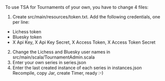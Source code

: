 To use TSA for Tournaments of your own, you have to change 4 files:
1. Create src/main/resources/token.txt. Add the following credentials, one per line:
  - Lichess token
  - Bluesky token
  - X Api Key, X Api Key Secret, X Access Token, X Access Token Secret
2. Change the Lichess and Bluesky user names in src/main/scala/TournamentAdmin.scala   
3. Enter your own series in series.json
4. Enter the last created instance of each series in instances.json
Recompile, copy Jar, create Timer, ready :-)
